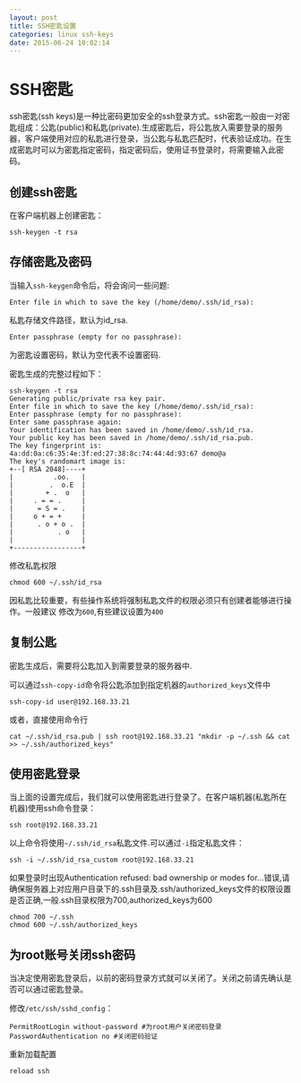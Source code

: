 ```yaml
---
layout: post
title: SSH密匙设置
categories: linux ssh-keys
date: 2015-06-24 10:02:14
---
```

# SSH密匙
ssh密匙(ssh keys)是一种比密码更加安全的ssh登录方式。ssh密匙一般由一对密匙组成：公匙(public)和私匙(private).生成密匙后，将公匙放入需要登录的服务器，客户端使用对应的私匙进行登录，当公匙与私匙匹配时，代表验证成功。在生成密匙时可以为密匙指定密码，指定密码后，使用证书登录时，将需要输入此密码。

## 创建ssh密匙
在客户端机器上创建密匙：

	ssh-keygen -t rsa

## 存储密匙及密码
当输入`ssh-keygen`命令后，将会询问一些问题:

	Enter file in which to save the key (/home/demo/.ssh/id_rsa):

私匙存储文件路径，默认为id_rsa.

	Enter passphrase (empty for no passphrase):

为密匙设置密码，默认为空代表不设置密码.

密匙生成的完整过程如下：

	ssh-keygen -t rsa
	Generating public/private rsa key pair.
	Enter file in which to save the key (/home/demo/.ssh/id_rsa): 
	Enter passphrase (empty for no passphrase): 
	Enter same passphrase again: 
	Your identification has been saved in /home/demo/.ssh/id_rsa.
	Your public key has been saved in /home/demo/.ssh/id_rsa.pub.
	The key fingerprint is:
	4a:dd:0a:c6:35:4e:3f:ed:27:38:8c:74:44:4d:93:67 demo@a
	The key's randomart image is:
	+--[ RSA 2048]----+
	|          .oo.   |
	|         .  o.E  |
	|        + .  o   |
	|     . = = .     |
	|      = S = .    |
	|     o + = +     |
	|      . o + o .  |
	|           . o   |
	|                 |
	+-----------------+

修改私匙权限

	chmod 600 ~/.ssh/id_rsa

因私匙比较重要，有些操作系统将强制私匙文件的权限必须只有创建者能够进行操作。一般建议
修改为`600`,有些建议设置为`400`

## 复制公匙
密匙生成后，需要将公匙加入到需要登录的服务器中.

可以通过`ssh-copy-id`命令将公匙添加到指定机器的`authorized_keys`文件中

	ssh-copy-id user@192.168.33.21

或者，直接使用命令行

	cat ~/.ssh/id_rsa.pub | ssh root@192.168.33.21 "mkdir -p ~/.ssh && cat >> ~/.ssh/authorized_keys"


## 使用密匙登录
当上面的设置完成后，我们就可以使用密匙进行登录了。在客户端机器(私匙所在机器)使用ssh命令登录：

	ssh root@192.168.33.21

以上命令将使用`~/.ssh/id_rsa`私匙文件.可以通过`-i`指定私匙文件：
	
	ssh -i ~/.ssh/id_rsa_custom root@192.168.33.21

如果登录时出现Authentication refused: bad ownership or modes for...错误,请确保服务器上对应用户目录下的.ssh目录及.ssh/authorized_keys文件的权限设置是否正确,一般.ssh目录权限为700,authorized_keys为600

	chmod 700 ~/.ssh
	chmod 600 ~/.ssh/authorized_keys

## 为root账号关闭ssh密码
当决定使用密匙登录后，以前的密码登录方式就可以关闭了。关闭之前请先确认是否可以通过密匙登录。

修改`/etc/ssh/sshd_config`：

	PermitRootLogin without-password #为root用户关闭密码登录
	PasswordAuthentication no #关闭密码验证

重新加载配置

	reload ssh


